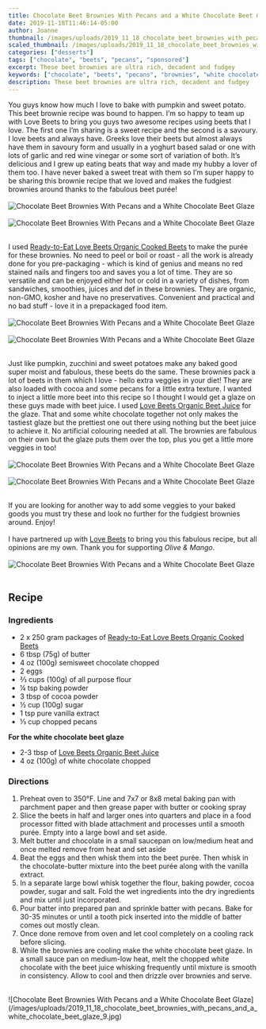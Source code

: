 ```yaml
---
title: Chocolate Beet Brownies With Pecans and a White Chocolate Beet Glaze
date: 2019-11-18T11:46:14-05:00
author: Joanne
thumbnail: /images/uploads/2019_11_18_chocolate_beet_brownies_with_pecans_and_a_white_chocolate_beet_glaze_1.jpg
scaled_thumbnail: /images/uploads/2019_11_18_chocolate_beet_brownies_with_pecans_and_a_white_chocolate_beet_glaze_0.jpg
categories: ["desserts"]
tags: ["chocolate", "beets", "pecans", "sponsored"]
excerpt: These beet brownies are ultra rich, decadent and fudgey
keywords: ["chocolate", "beets", "pecans", "brownies", "white chocolate"]
description: These beet brownies are ultra rich, decadent and fudgey
---
```


You guys know how much I love to bake with pumpkin and sweet potato. This beet brownie recipe was bound to happen. I’m so happy to team up with Love Beets to bring you guys two awesome recipes using beets that I love. The first one I’m sharing is a sweet recipe and the second is a savoury. I love beets and always have. Greeks love their beets but almost always have them in savoury form and usually in a yoghurt based salad or one with lots of garlic and red wine vinegar or some sort of variation of both. It’s delicious and I grew up eating beats that way and made my hubby a lover of them too. I have never baked a sweet treat with them so I’m super happy to be sharing this brownie recipe that we loved and makes the fudgiest brownies around thanks to the fabulous beet purée!
</br>
</br>
![Chocolate Beet Brownies With Pecans and a White Chocolate Beet Glaze](/images/uploads/2019_11_18_chocolate_beet_brownies_with_pecans_and_a_white_chocolate_beet_glaze_2.jpg)
</br>
</br>
![Chocolate Beet Brownies With Pecans and a White Chocolate Beet Glaze](/images/uploads/2019_11_18_chocolate_beet_brownies_with_pecans_and_a_white_chocolate_beet_glaze_3.jpg)
</br>
</br>

I used <span class="highlight"><a rel="nofollow" href="https://www.lovebeets.com/products/organic-cooked-beets/">Ready-to-Eat Love Beets Organic Cooked Beets</a></span> </span> to make the purée for these brownies. No need to peel or boil or roast - all the work is already done for you pre-packaging - which is kind of genius and means no red stained nails and fingers too and saves you a lot of time. They are so versatile and can be enjoyed either hot or cold in a variety of dishes, from sandwiches, smoothies, juices and def in these brownies. They are organic, non-GMO, kosher and have no preservatives. Convenient and practical and no bad stuff - love it in a prepackaged food item. 
</br>
</br>
![Chocolate Beet Brownies With Pecans and a White Chocolate Beet Glaze](/images/uploads/2019_11_18_chocolate_beet_brownies_with_pecans_and_a_white_chocolate_beet_glaze_4.jpg)
</br>
</br>
![Chocolate Beet Brownies With Pecans and a White Chocolate Beet Glaze](/images/uploads/2019_11_18_chocolate_beet_brownies_with_pecans_and_a_white_chocolate_beet_glaze_5.jpg)
</br>
</br>

Just like pumpkin, zucchini and sweet potatoes make any baked good super moist and fabulous, these beets do the same. These brownies pack a lot of beets in them which I love - hello extra veggies in your diet! They are also loaded with cocoa and some pecans for a little extra texture. I wanted to inject a little more beet into this recipe so I thought I would get a glaze on these guys made with beet juice. I used <span class="highlight"><a rel="nofollow" href="https://www.lovebeets.com/product/organic-beet-juice/">Love Beets Organic Beet Juice</a></span> for the glaze. That and some white chocolate together not only makes the tastiest glaze but the prettiest one out there using nothing but the beet juice to achieve it. No artificial colouring needed at all.  The brownies are fabulous on their own but the glaze puts them over the top, plus you get a little more veggies in too! 
</br>
</br>
![Chocolate Beet Brownies With Pecans and a White Chocolate Beet Glaze](/images/uploads/2019_11_18_chocolate_beet_brownies_with_pecans_and_a_white_chocolate_beet_glaze_6.jpg)
</br>
</br>
![Chocolate Beet Brownies With Pecans and a White Chocolate Beet Glaze](/images/uploads/2019_11_18_chocolate_beet_brownies_with_pecans_and_a_white_chocolate_beet_glaze_7.jpg)
</br>
</br>

If you are looking for another way to add some veggies to your baked goods you must try these and look no further for the fudgiest brownies around. Enjoy! 
</br>
</br>
I have partnered up with <span class="highlight"><a rel="nofollow" href="https://www.lovebeets.com">Love Beets</a></span> to bring you this fabulous recipe, but all opinions are my own. Thank you for supporting _Olive & Mango_.
</br>
</br>
![Chocolate Beet Brownies With Pecans and a White Chocolate Beet Glaze](/images/uploads/2019_11_18_chocolate_beet_brownies_with_pecans_and_a_white_chocolate_beet_glaze_8.jpg)
</br>
</br>

## Recipe
### Ingredients 

* <span itemprop="ingredients">2 x 250 gram packages of <span class="highlight"><a rel="nofollow" href="https://www.lovebeets.com/products/organic-cooked-beets/">Ready-to-Eat Love Beets Organic Cooked Beets</a></span> </span>
* <span itemprop="ingredients">6 tbsp (75g) of butter </span>
* <span itemprop="ingredients">4 oz (100g) semisweet chocolate chopped </span>
* <span itemprop="ingredients">2 eggs</span>
* <span itemprop="ingredients">&frac23; cups (100g) of all purpose flour </span>
* <span itemprop="ingredients">&frac14; tsp baking powder </span>
* <span itemprop="ingredients">3 tbsp of cocoa powder </span>
* <span itemprop="ingredients">&frac12; cup (100g) sugar </span>
* <span itemprop="ingredients">1 tsp pure vanilla extract </span>
* <span itemprop="ingredients">&frac13; cup chopped pecans</span>

__For the white chocolate beet glaze__

* <span itemprop="ingredients">2-3 tbsp of <span class="highlight"><a rel="nofollow" href="https://www.lovebeets.com/product/organic-beet-juice/">Love Beets Organic Beet Juice</a></span> </span>
* <span itemprop="ingredients">4 oz (100g) of white chocolate chopped </span>

### Directions 

1. Preheat oven to 350°F. Line and 7x7 or 8x8 metal baking pan with parchment paper and then grease paper with butter or cooking spray 
1. Slice the beets in half and larger ones into quarters and place in a food processor fitted with blade attachment and processes until a smooth purée. Empty into a large bowl and set aside. 
1. Melt butter and chocolate in a small saucepan on low/medium heat and once melted remove from heat and set aside 
1. Beat the eggs and then whisk them into the beet purée. Then whisk in the chocolate-butter mixture into the beet purée along with the vanilla extract. 
1. In a separate large bowl whisk together the flour, baking powder, cocoa powder, sugar and salt. Fold the wet ingredients into the dry ingredients and mix until just incorporated. 
1. Pour batter into prepared pan and sprinkle batter with pecans. Bake for 30-35 minutes or until a tooth pick inserted into the middle of batter comes out mostly clean. 
1. Once done remove from oven and let cool completely on a cooling rack before slicing. 
1. While the brownies are cooling make the white chocolate beet glaze. In a small sauce pan on medium-low heat, melt the chopped white chocolate with the beet juice whisking frequently until mixture is smooth in consistency. Allow to cool and then drizzle over brownies and serve. 

</br>
![Chocolate Beet Brownies With Pecans and a White Chocolate Beet Glaze](/images/uploads/2019_11_18_chocolate_beet_brownies_with_pecans_and_a_white_chocolate_beet_glaze_9.jpg)
